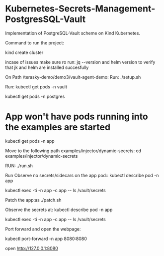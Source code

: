 # Kubernetes-Secrets-Management-PostgresSQL-Vault
 Implementation of PostgreSQL-Vault scheme on Kind Kubernetes.

Command to run the project:

kind create cluster

incase of issues make sure ro run:
jq --version and helm version to verify that jk and helm are installed succesfully

On Path /terasky-demo/demo3/vault-agent-demo:
Run:
./setup.sh

Run:
kubectl get pods -n vault

kubectl get pods -n postgres

# App won't have pods running into the examples are started
kubectl get pods -n app

Move to the following path examples/injector/dynamic-secrets:
cd examples/injector/dynamic-secrets

RUN:
./run.sh

Run Observe no secrets/sidecars on the app pod::
kubectl describe pod <name of pod> -n app

kubectl exec -ti <name of app pod> -n app -c app -- ls /vault/secrets

Patch the app:as
./patch.sh

Observe the secrets at:
kubectl describe pod <name of pod> -n app

kubectl exec -ti <name of app pod> -n app -c app -- ls /vault/secrets

Port forward and open the webpage:

kubectl port-forward <name of app pod> -n app 8080:8080

open http://127.0.0.1:8080
